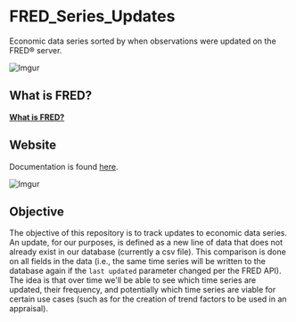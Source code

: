 # FRED_Series_Updates
Economic data series sorted by when observations were updated on the FRED® server.

![Imgur](https://imgur.com/KTMm4AW.jpg)

## What is FRED?
**[What is FRED?](https://fredhelp.stlouisfed.org/fred/about/about-fred/what-is-fred/)**

## Website
Documentation is found [here](https://fred.stlouisfed.org/docs/api/fred/series_updates.html).

![Imgur](https://imgur.com/v17JCvw.jpg)

## Objective
The objective of this repository is to track updates to economic data series. An update, for our purposes, is defined as a new line of data that does not already exist in our database (currently a csv file). This comparison is done on all fields in the data (i.e., the same time series will be written to the database again if the `last updated` parameter changed per the FRED API). The idea is that over time we'll be able to see which time series are updated, their frequency, and potentially which time series are viable for certain use cases (such as for the creation of trend factors to be used in an appraisal).
